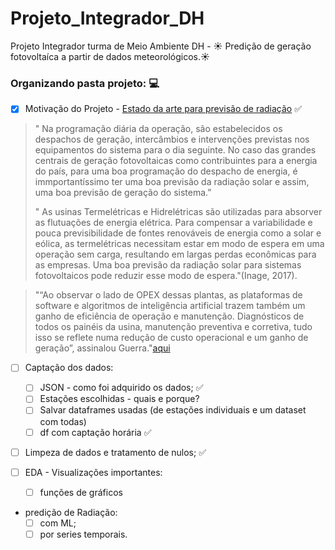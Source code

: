 # Projeto_Integrador_DH
Projeto Integrador  turma de Meio Ambiente DH - ☀️ Predição de geração fotovoltaíca a partir de dados meteorológicos.:sunny:


### Organizando pasta projeto: 💻

- [x] Motivação do Projeto - [Estado da arte para previsão de radiação](https://anaiscbens.emnuvens.com.br/cbens/article/view/742) :white_check_mark:
        
> " Na programação diária da operação, são estabelecidos os despachos de geração, intercâmbios e intervenções previstas nos equipamentos do sistema para o dia seguinte. No caso das grandes centrais de geração fotovoltaicas como contribuintes para a energia do país, para uma boa programação do despacho de energia, é immportantíssimo ter uma boa previsão da radiação solar e assim, uma boa previsão de geração do sistema.”
>
> " As usinas Termelétricas e Hidrelétricas são utilizadas para absorver as flutuações de energia elétrica. Para compensar a variabilidade e pouca previsibilidade de fontes renováveis de energia como a solar e eólica, as termelétricas necessitam estar em modo de espera em uma operação sem carga, resultando em largas perdas econômicas para as empresas. Uma boa previsão da radiação solar para sistemas fotovoltaicos pode reduzir esse modo de espera."(Inage, 2017).

> "“Ao observar o lado de OPEX dessas plantas, as plataformas de software e algoritmos de inteligência artificial trazem também um ganho de eficiência de operação e manutenção. Diagnósticos de todos os painéis da usina, manutenção preventiva e corretiva, tudo isso se reflete numa redução de custo operacional e um ganho de geração”, assinalou Guerra."[aqui](https://www.itpindustrial.com.br/blog/artigo/energia-solar-inteligencia-artificial-sera-fator-diferencial-na-competitividade-de-projetos)

- [ ] Captação dos dados:
    - [ ] JSON - como foi adquirido os dados; ✅
    - [ ] Estações escolhidas - quais e porque?
    - [ ] Salvar dataframes usadas (de estações individuais e um dataset com todas) 
    - [ ] df com captação horária ✅
 
- [ ] Limpeza de dados e tratamento de nulos; ✅
    
- [ ] EDA - Visualizações importantes:
        
    - [ ] funções de gráficos 

- predição de Radiação:
  - [ ]  com ML;
  - [ ]  por series temporais.
